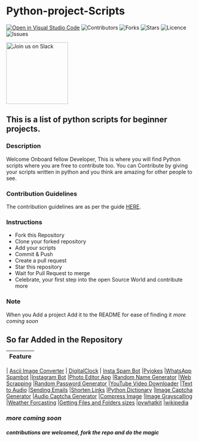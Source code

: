 # Python-project-Scripts

[![Open in Visual Studio Code](https://open.vscode.dev/badges/open-in-vscode.svg)](https://open.vscode.dev/larymak/Python-project-Scripts)
![Contributors](https://img.shields.io/github/contributors/larymak/Python-project-Scripts?style=plastic)
![Forks](https://img.shields.io/github/forks/larymak/Python-project-Scripts)
![Stars](https://img.shields.io/github/stars/larymak/Python-project-Scripts)
![Licence](https://img.shields.io/github/license/larymak/Python-project-Scripts)
![Issues](https://img.shields.io/github/issues/larymak/Python-project-Scripts)

<a href="https://join.slack.com/t/ngc-goz8665/shared_invite/zt-r01kumfq-dQUT3c95BxEP_fnk4yJFfQ">
  <img alt="Join us on Slack" src="https://raw.githubusercontent.com/netlify/netlify-cms/master/website/static/img/slack.png" width="165"/>
</a>

## This is a list of python scripts for beginner projects.

### Description

Welcome Onboard fellow Developer, This is where you will find Python scripts where you are free to contribute too.
You can Contribute by giving your scripts written in python and you think are amazing for other people to see.

### Contribution Guidelines

The contribution guidelines are as per the guide [HERE](https://github.com/larymak/Python-project-Scripts/blob/main/CONTRIBUTING.md).

### Instructions

- Fork this Repository
- Clone your forked repository
- Add your scripts
- Commit & Push
- Create a pull request
- Star this repository
- Wait for Pull Request to merge
- Celebrate, your first step into the open Source World and contribute more

### Note

When you Add a project Add it to the README for ease of finding it
_more coming soon_

## So far Added in the Repository

| Feature |
| ------- |

| [Ascii Image Converter](https://github.com/larymak/Python-project-Scripts/tree/master/image-ascii)
| [DigitalClock](https://github.com/larymak/Python-project-Scripts/tree/main/DigitalClock)
| [Insta Spam Bot](https://github.com/larymak/Python-project-Scripts/tree/main/InstaSpamBot)
|[Pyjokes](https://github.com/larymak/Python-project-Scripts/tree/master/pyjokes)
|[WhatsApp Spambot](https://github.com/larymak/Python-project-Scripts/tree/master/whatsapp-spam)
|[Instagram Bot](https://github.com/larymak/Python-project-Scripts/tree/main/InstagramBot)
|[Photo Editor App](https://github.com/larymak/Python-project-Scripts/tree/master/photo%20editor)
|[Random Name Generator](https://github.com/larymak/Python-project-Scripts/tree/main/RandomNameGen)
|[Web Scrapping](https://github.com/larymak/Python-project-Scripts/tree/main/WebScraping)
|[Random Password Generator](https://github.com/larymak/Python-project-Scripts/tree/main/RandomPassword)
|[YouTube Video Downloader](https://github.com/larymak/Python-project-Scripts/tree/main/YoutubeDownloader)
|[Text to Audio](https://github.com/larymak/Python-project-Scripts/tree/main/texttoaudio)
|[Sending Emails](https://github.com/larymak/Python-project-Scripts/tree/main/Sending-Emails)
|[Shorten Links](https://github.com/larymak/Python-project-Scripts/tree/main/ShortenLinks)
|[Python Dictionary](https://github.com/larymak/Python-project-Scripts/tree/main/PYDICTIONARY)
|[Image Captcha Generator](https://github.com/larymak/Python-project-Scripts/tree/main/Image%20Captcha%20Generator)
|[Audio Captcha Generator](https://github.com/larymak/Python-project-Scripts/tree/main/Audio%20Captcha%20Generator)
|[Compress Image](https://github.com/larymak/Python-project-Scripts/tree/main/Compress%20Image)
|[Image Grayscalling](https://github.com/larymak/Python-project-Scripts/tree/main/Image%20Grayscalling)
|[Weather Forcasting](https://github.com/larymak/Python-project-Scripts/tree/main/Weather%20Forcasting)
|[Getting Files and Folders sizes](https://github.com/larymak/Python-project-Scripts/tree/main/Getting%20Files%20and%20Folders%20sizes)
|[pywhatkit](https://github.com/larymak/Python-project-Scripts/tree/main/pywhatkit)
|[wikipedia](https://github.com/larymak/Python-project-Scripts/tree/main/wikipedia)

### _more coming soon_

#### _contributions are welcomed, fork the repo and do the magic_
